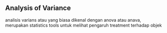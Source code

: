 ## Analysis of Variance
analisis varians atau yang biasa dikenal dengan anova atau anava, merupakan statistics tools untuk melihat pengaruh treatment terhadap objek
